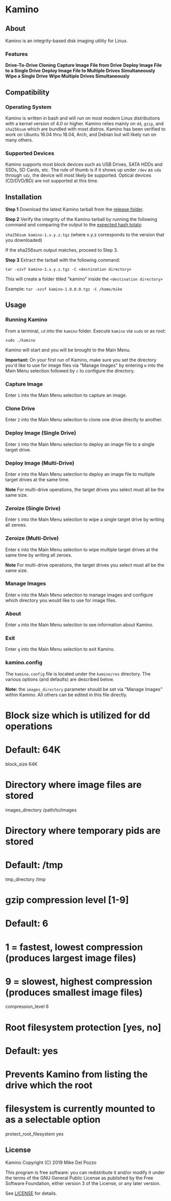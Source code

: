 # Kamino

## About

Kamino is an integrity-based disk imaging utility for Linux.

### Features
**Drive-To-Drive Cloning**
**Capture Image File from Drive**
**Deploy Image File to a Single Drive**
**Deploy Image File to Multiple Drives Simultaneously**
**Wipe a Single Drive**
**Wipe Multiple Drives Simultaneously**

## Compatibility

### Operating System

Kamino is written in bash and will run on most modern Linux distributions with a kernel version of 4.0 or higher. Kamino relies mainly on `dd`, `gzip`, and `sha256sum` which are bundled with most distros. Kamino has been verified to work on Ubuntu 16.04 thru 18.04, Arch, and Debian but will likely run on many others.

### Supported Devices

Kamino supports most block devices such as USB Drives, SATA HDDs and SSDs, SD Cards, etc. The rule of thumb is if it shows up under `/dev` as `sda` through `sdz`, the device will most likely be supported. Optical devices (CD/DVD/BD) are not supported at this time.

## Installation

**Step 1**
Download the latest Kamino tarball from the [release folder](https://about:blank).

**Step 2**
Verify the integrity of the Kamino tarball by running the following command and comparing the output to the [expected hash totals](https://about:blank):

`sha256sum kamino-1.x.y.z.tgz` (where x.y.z corresponds to the version that you downloaded)

If the sha256sum output matches, proceed to Step 3.

**Step 3**
Extract the tarball with the following command:

`tar -xzvf kamino-1.x.y.z.tgz -C <destination directory>`

This will create a folder titled "kamino" inside the `<destination directory>`

Example: `tar -xzvf kamino-1.0.0.0.tgz -C /home/mike`

## Usage

### Running Kamino

From a terminal, `cd` into the `kamino` folder. Execute `kamino` via `sudo` or as root:

`sudo ./kamino`

Kamino will start and you will be brought to the Main Menu.

**Important:** On your first run of Kamino, make sure you set the directory you'd like to use for image files via "Manage Images" by entering `m` into the Main Menu selection followed by `c` to configure the directory.

### Capture Image

Enter `1` into the Main Menu selection to capture an image. 

### Clone Drive

Enter `2` into the Main Menu selection to clone one drive directly to another. 

### Deploy Image (Single Drive)

Enter `3` into the Main Menu selection to deploy an image file to a single target drive. 

### Deploy Image (Multi-Drive)

Enter `4` into the Main Menu selection to deploy an image file to multiple target drives at the same time.

**Note** For multi-drive operations, the target drives you select must all be the same size.

### Zeroize (Single Drive)

Enter `5` into the Main Menu selection to wipe a single target drive by writing all zeroes.

### Zeroize (Multi-Drive)

Enter `6` into the Main Menu selection to wipe multiple target drives at the same time by writing all zeroes.

**Note** For multi-drive operations, the target drives you select must all be the same size.

### Manage Images

Enter `m` into the Main Menu selection to manage images and configure which directory you would like to use for image files.

### About

Enter `a` into the Main Menu selection to see information about Kamino.

### Exit

Enter `q` into the Main Menu selection to exit Kamino.

### kamino.config

The `kamino.config` file is located under the `kamino/res` directory. The various options (and defaults) are described below. 

**Note:** the `images_directory` parameter should be set via "Manage Images" within Kamino. All others can be edited in this file directly.

# Block size which is utilized for dd operations
# Default: 64K
block_size 64K

# Directory where image files are stored
images_directory /path/to/images

# Directory where temporary pids are stored 
# Default: /tmp
tmp_directory /tmp

# gzip compression level [1-9]
# Default: 6
# 1 = fastest, lowest compression (produces largest image files)
# 9 = slowest, highest compression (produces smallest image files)
compression_level 6

# Root filesystem protection [yes, no]
# Default: yes
# Prevents Kamino from listing the drive which the root
# filesystem is currently mounted to as a selectable option
protect_root_filesystem yes

## License

Kamino Copyright (C) 2019 Mike Del Pozzo

This program is free software: you can redistribute it and/or modify it under the terms of the GNU General Public License as published by the Free Software Foundation, either version 3 of the License, or any later version.

See [LICENSE](LICENSE) for details.
